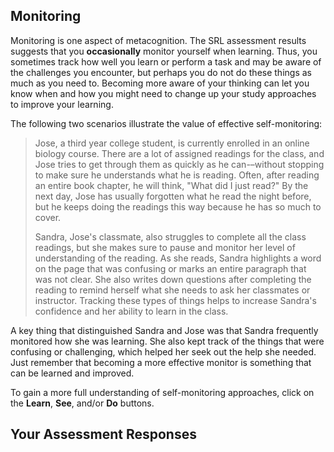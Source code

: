 ## Monitoring

Monitoring is one aspect of metacognition. The SRL assessment results suggests that you **occasionally** monitor yourself when learning. Thus, you sometimes track how well you learn or perform a task and may be aware of the challenges you encounter, but perhaps you do not do these things  as much as you need to. Becoming more aware of your thinking can let you know when and how you might need to change up your study approaches to improve your learning.

The following two scenarios illustrate the value of effective self-monitoring:

> Jose, a third year college student, is currently enrolled in an online biology course. There are a lot of assigned readings for the class, and Jose tries to get through them as quickly as he can-–without stopping to make sure he understands what he is reading. Often, after reading an entire book chapter, he will think, "What did I just read?" By the next day, Jose has usually forgotten what he read the night before, but he  keeps doing the readings this way because he has so much to cover. 
> 
> Sandra, Jose's classmate, also struggles to complete all the class readings, but she makes sure to pause and monitor her level of understanding of the reading. As she reads, Sandra highlights a word on the page that was confusing or marks an entire paragraph that was not clear. She also writes down questions after completing the reading to remind herself what she needs to ask her classmates or instructor. Tracking these types of things helps to increase Sandra's confidence and her ability to learn in the class.

A key thing that distinguished Sandra and Jose was that Sandra frequently monitored how she was learning. She also kept track of the things that were confusing or challenging, which helped her seek out the help she needed. Just remember that becoming a more effective monitor is something that can be learned and improved.

To gain a more full understanding of self-monitoring approaches, click on the **Learn**, **See**, and/or **Do** buttons. 

## Your Assessment Responses

